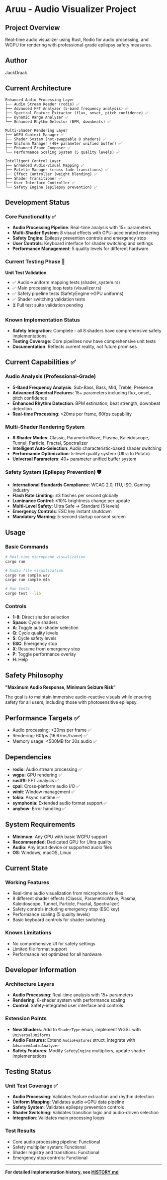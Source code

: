 # Aruu - Audio Visualizer Project

## Project Overview
Real-time audio visualizer using Rust, Rodio for audio processing, and WGPU for rendering with professional-grade epilepsy safety measures.

## Author
JackDraak

## Current Architecture
```
Enhanced Audio Processing Layer
├── Audio Stream Reader (rodio) ✅
├── Advanced FFT Analyzer (5-band frequency analysis) ✅
├── Spectral Feature Extractor (flux, onset, pitch confidence) ✅
├── Dynamic Range Analyzer ✅
└── Enhanced Rhythm Detector (BPM, downbeats) ✅

Multi-Shader Rendering Layer
├── WGPU Context Manager ✅
├── Shader System (hot-swappable 8 shaders) ✅
├── Uniform Manager (40+ parameter unified buffer) ✅
├── Enhanced Frame Composer ✅
└── Performance Scaling System (5 quality levels) ✅

Intelligent Control Layer
├── Enhanced Audio-Visual Mapping ✅
├── Palette Manager (cross-fade transitions) ✅
├── Effect Controller (weight blending) ✅
├── Shader Transitioner ✅
├── User Interface Controller ✅
└── Safety Engine (epilepsy prevention) ✅
```

## Development Status

### Core Functionality ✅
- **Audio Processing Pipeline**: Real-time analysis with 15+ parameters
- **Multi-Shader System**: 8 visual effects with GPU-accelerated rendering
- **Safety Engine**: Epilepsy prevention controls and emergency stop
- **User Controls**: Keyboard interface for shader switching and settings
- **Performance Management**: 5 quality levels for different hardware

### Current Testing Phase 🔄
**Unit Test Validation**
- ✅ Audio→uniform mapping tests (shader_system.rs)
- ✅ Main processing loop tests (visualizer.rs)
- ✅ Safety pipeline tests (SafetyEngine→GPU uniforms)
- ✅ Shader switching validation tests
- ⏳ Full test suite validation pending

### Known Implementation Status
- **Safety Integration**: Complete - all 8 shaders have comprehensive safety implementations
- **Testing Coverage**: Core pipelines now have comprehensive unit tests
- **Documentation**: Reflects current reality, not future promises

## Current Capabilities ✅

### Audio Analysis (Professional-Grade)
- **5-Band Frequency Analysis**: Sub-Bass, Bass, Mid, Treble, Presence
- **Advanced Spectral Features**: 15+ parameters including flux, onset, pitch confidence
- **Enhanced Rhythm Detection**: BPM estimation, beat strength, downbeat detection
- **Real-time Processing**: <20ms per frame, 60fps capability

### Multi-Shader Rendering System
- **8 Shader Modes**: Classic, ParametricWave, Plasma, Kaleidoscope, Tunnel, Particle, Fractal, Spectralizer
- **Intelligent Auto-Selection**: Audio characteristic-based shader switching
- **Performance Optimization**: 5-level quality system (Ultra to Potato)
- **Universal Parameters**: 40+ parameter unified buffer system

### Safety System (Epilepsy Prevention) 🛡️
- **International Standards Compliance**: WCAG 2.0, ITU, ISO, Gaming Industry
- **Flash Rate Limiting**: ≤3 flashes per second globally
- **Luminance Control**: ≤10% brightness change per update
- **Multi-Level Safety**: Ultra Safe → Standard (5 levels)
- **Emergency Controls**: ESC key instant shutdown
- **Mandatory Warning**: 5-second startup consent screen

## Usage

### Basic Commands
```bash
# Real-time microphone visualization
cargo run

# Audio file visualization
cargo run sample.wav
cargo run sample.m4a

# Run tests
cargo test --lib
```

### Controls
- **1-8**: Direct shader selection
- **Space**: Cycle shaders
- **A**: Toggle auto-shader selection
- **Q**: Cycle quality levels
- **S**: Cycle safety levels
- **ESC**: Emergency stop
- **X**: Resume from emergency stop
- **P**: Toggle performance overlay
- **H**: Help

## Safety Philosophy
**"Maximum Audio Response, Minimum Seizure Risk"**

The goal is to maintain immersive audio-reactive visuals while ensuring safety for all users, including those with photosensitive epilepsy.

## Performance Targets ✅
- Audio processing: <20ms per frame ✅
- Rendering: 60fps (16.67ms/frame) ✅
- Memory usage: <500MB for 30s audio ✅

## Dependencies
- **rodio**: Audio stream processing ✅
- **wgpu**: GPU rendering ✅
- **rustfft**: FFT analysis ✅
- **cpal**: Cross-platform audio I/O ✅
- **winit**: Window management ✅
- **tokio**: Async runtime ✅
- **symphonia**: Extended audio format support ✅
- **anyhow**: Error handling ✅

## System Requirements
- **Minimum**: Any GPU with basic WGPU support
- **Recommended**: Dedicated GPU for Ultra quality
- **Audio**: Any input device or supported audio files
- **OS**: Windows, macOS, Linux

## Current State

### Working Features
- Real-time audio visualization from microphone or files
- 8 different shader effects (Classic, ParametricWave, Plasma, Kaleidoscope, Tunnel, Particle, Fractal, Spectralizer)
- Safety controls including emergency stop (ESC key)
- Performance scaling (5 quality levels)
- Basic keyboard controls for shader switching

### Known Limitations
- No comprehensive UI for safety settings
- Limited file format support
- Performance not optimized for all hardware

## Developer Information

### Architecture Layers
- **Audio Processing**: Real-time analysis with 15+ parameters
- **Rendering**: 8-shader system with performance scaling
- **Control**: Safety-integrated user interface and controls

### Extension Points
- **New Shaders**: Add to `ShaderType` enum, implement WGSL with `UniversalUniforms`
- **Audio Features**: Extend `AudioFeatures` struct, integrate with `AdvancedAudioAnalyzer`
- **Safety Features**: Modify `SafetyEngine` multipliers, update shader implementations

## Testing Status

### Unit Test Coverage ✅
- **Audio Processing**: Validates feature extraction and rhythm detection
- **Uniform Mapping**: Validates audio→GPU data pipeline
- **Safety System**: Validates epilepsy prevention controls
- **Shader Switching**: Validates transition logic and audio-driven selection
- **Integration**: Validates main processing loops

### Test Results
- Core audio processing pipeline: Functional
- Safety multiplier system: Functional
- Shader registry and transitions: Functional
- Emergency stop controls: Functional

---

**For detailed implementation history, see [HISTORY.md](HISTORY.md)**